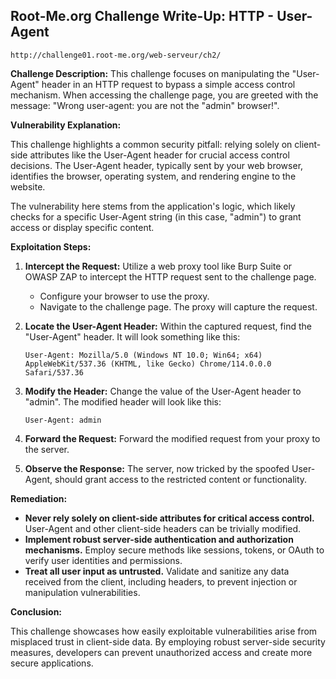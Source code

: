 ## Root-Me.org Challenge Write-Up: HTTP - User-Agent 
`http://challenge01.root-me.org/web-serveur/ch2/`

**Challenge Description:** This challenge focuses on manipulating the "User-Agent" header in an HTTP request to bypass a simple access control mechanism. When accessing the challenge page, you are greeted with the message: "Wrong user-agent: you are not the "admin" browser!".

**Vulnerability Explanation:**

This challenge highlights a common security pitfall: relying solely on client-side attributes like the User-Agent header for crucial access control decisions. The User-Agent header, typically sent by your web browser, identifies the browser, operating system, and rendering engine to the website.  

The vulnerability here stems from the application's logic, which likely checks for a specific User-Agent string (in this case, "admin") to grant access or display specific content.  

**Exploitation Steps:**

1. **Intercept the Request:**  Utilize a web proxy tool like Burp Suite or OWASP ZAP to intercept the HTTP request sent to the challenge page.  
    * Configure your browser to use the proxy.
    * Navigate to the challenge page. The proxy will capture the request.

2. **Locate the User-Agent Header:** Within the captured request, find the "User-Agent" header. It will look something like this: 

    ```
    User-Agent: Mozilla/5.0 (Windows NT 10.0; Win64; x64) AppleWebKit/537.36 (KHTML, like Gecko) Chrome/114.0.0.0 Safari/537.36 
    ```

3. **Modify the Header:**  Change the value of the User-Agent header to "admin". The modified header will look like this:

    ```
    User-Agent: admin
    ```

4. **Forward the Request:**  Forward the modified request from your proxy to the server.

5. **Observe the Response:** The server, now tricked by the spoofed User-Agent, should grant access to the restricted content or functionality.

**Remediation:**

* **Never rely solely on client-side attributes for critical access control.** User-Agent and other client-side headers can be trivially modified.
* **Implement robust server-side authentication and authorization mechanisms.**  Employ secure methods like sessions, tokens, or OAuth to verify user identities and permissions.
* **Treat all user input as untrusted.** Validate and sanitize any data received from the client, including headers, to prevent injection or manipulation vulnerabilities.

**Conclusion:**

This challenge showcases how easily exploitable vulnerabilities arise from misplaced trust in client-side data. By employing robust server-side security measures, developers can prevent unauthorized access and create more secure applications. 
